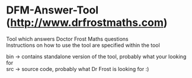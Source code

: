 # DFM-Answer-Tool (http://www.drfrostmaths.com)
Tool which answers Doctor Frost Maths questions                                       
Instructions on how to use the tool are specified within the tool

bin -> contains standalone version of the tool, probably what your looking for                                  
src -> source code, probably what Dr Frost is looking for :)
